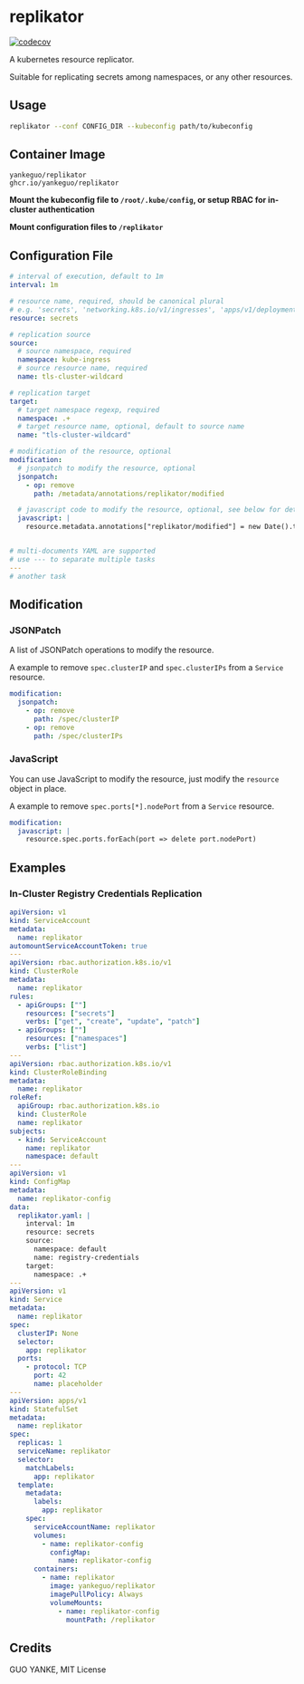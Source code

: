 # replikator

[![codecov](https://codecov.io/gh/yankeguo/replikator/graph/badge.svg?token=J7KQ5P4WPF)](https://codecov.io/gh/yankeguo/replikator)

A kubernetes resource replicator.

Suitable for replicating secrets among namespaces, or any other resources.

## Usage

```bash
replikator --conf CONFIG_DIR --kubeconfig path/to/kubeconfig
```

## Container Image

```
yankeguo/replikator
ghcr.io/yankeguo/replikator
```

**Mount the kubeconfig file to `/root/.kube/config`, or setup RBAC for in-cluster authentication**

**Mount configuration files to `/replikator`**

## Configuration File

```yaml
# interval of execution, default to 1m
interval: 1m

# resource name, required, should be canonical plural
# e.g. 'secrets', 'networking.k8s.io/v1/ingresses', 'apps/v1/deployments'
resource: secrets

# replication source
source:
  # source namespace, required
  namespace: kube-ingress
  # source resource name, required
  name: tls-cluster-wildcard

# replication target
target:
  # target namespace regexp, required
  namespace: .+
  # target resource name, optional, default to source name
  name: "tls-cluster-wildcard"

# modification of the resource, optional
modification:
  # jsonpatch to modify the resource, optional
  jsonpatch:
    - op: remove
      path: /metadata/annotations/replikator/modified

  # javascript code to modify the resource, optional, see below for details
  javascript: |
    resource.metadata.annotations["replikator/modified"] = new Date().toISOString()


# multi-documents YAML are supported
# use --- to separate multiple tasks
---
# another task
```

## Modification

### JSONPatch

A list of JSONPatch operations to modify the resource.

A example to remove `spec.clusterIP` and `spec.clusterIPs` from a `Service` resource.

```yaml
modification:
  jsonpatch:
    - op: remove
      path: /spec/clusterIP
    - op: remove
      path: /spec/clusterIPs
```

### JavaScript

You can use JavaScript to modify the resource, just modify the `resource` object in place.

A example to remove `spec.ports[*].nodePort` from a `Service` resource.

```yaml
modification:
  javascript: |
    resource.spec.ports.forEach(port => delete port.nodePort)
```

## Examples

### In-Cluster Registry Credentials Replication

```yaml
apiVersion: v1
kind: ServiceAccount
metadata:
  name: replikator
automountServiceAccountToken: true
---
apiVersion: rbac.authorization.k8s.io/v1
kind: ClusterRole
metadata:
  name: replikator
rules:
  - apiGroups: [""]
    resources: ["secrets"]
    verbs: ["get", "create", "update", "patch"]
  - apiGroups: [""]
    resources: ["namespaces"]
    verbs: ["list"]
---
apiVersion: rbac.authorization.k8s.io/v1
kind: ClusterRoleBinding
metadata:
  name: replikator
roleRef:
  apiGroup: rbac.authorization.k8s.io
  kind: ClusterRole
  name: replikator
subjects:
  - kind: ServiceAccount
    name: replikator
    namespace: default
---
apiVersion: v1
kind: ConfigMap
metadata:
  name: replikator-config
data:
  replikator.yaml: |
    interval: 1m
    resource: secrets
    source:
      namespace: default
      name: registry-credentials
    target:
      namespace: .+
---
apiVersion: v1
kind: Service
metadata:
  name: replikator
spec:
  clusterIP: None
  selector:
    app: replikator
  ports:
    - protocol: TCP
      port: 42
      name: placeholder
---
apiVersion: apps/v1
kind: StatefulSet
metadata:
  name: replikator
spec:
  replicas: 1
  serviceName: replikator
  selector:
    matchLabels:
      app: replikator
  template:
    metadata:
      labels:
        app: replikator
    spec:
      serviceAccountName: replikator
      volumes:
        - name: replikator-config
          configMap:
            name: replikator-config
      containers:
        - name: replikator
          image: yankeguo/replikator
          imagePullPolicy: Always
          volumeMounts:
            - name: replikator-config
              mountPath: /replikator
```

## Credits

GUO YANKE, MIT License
